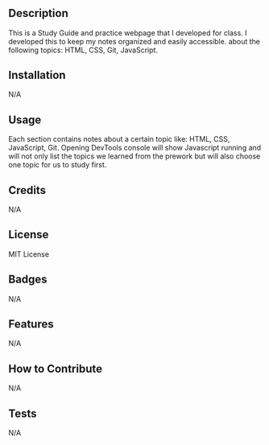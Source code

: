 # <Prework Study Guide Webpage>

## Description

This is a Study Guide and practice webpage that I developed for class. I developed this to keep my notes organized and easily accessible. about the following topics: HTML, CSS, Git, JavaScript. 

## Installation

N/A

## Usage

Each section contains notes about a certain topic like: HTML, CSS, JavaScript, Git. Opening DevTools console will show Javascript running and will not only list the topics we learned from the prework but will also choose one topic for us to study first.

## Credits

N/A

## License

MIT License

## Badges

N/A

## Features

N/A

## How to Contribute

N/A

## Tests

N/A